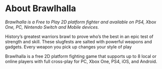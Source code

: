 # About Brawlhalla

_Brawlhalla is a Free to Play 2D platform fighter and available on PS4, Xbox
One, PC, Nintendo Switch and Mobile devices._

History’s greatest warriors brawl to prove who’s the best in an epic test of
strength and skill. These slugfests are salted with powerful weapons and
gadgets. Every weapon you pick up changes your style of play

Brawlhalla is a free 2D platform fighting game that supports up to 8 local or
online players with full cross-play for PC, Xbox One, PS4, iOS, and Android.
